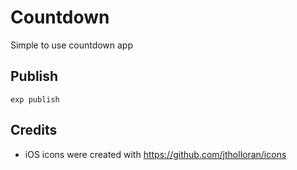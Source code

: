 # Countdown

Simple to use countdown app

## Publish

`exp publish`

## Credits

* iOS icons were created with https://github.com/jtholloran/icons
